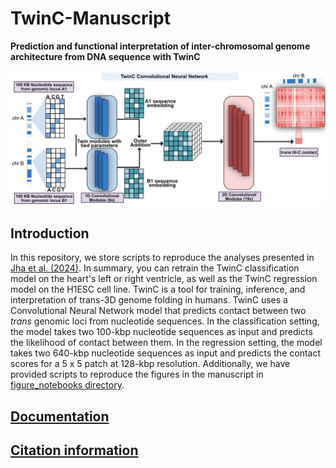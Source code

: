 # TwinC-Manuscript

**Prediction and functional interpretation of inter-chromosomal genome architecture from DNA sequence with TwinC**

![image](https://github.com/Noble-Lab/twinc_paper/blob/main/figures/TwinC_concept_figure.png?raw=true)

## Introduction
In this repository, we store scripts to reproduce the analyses presented in [Jha et al. (2024)](https://pmc.ncbi.nlm.nih.gov/articles/PMC11429679/). In summary, you can retrain the TwinC classification model on the heart's left or right ventricle, as well as the TwinC regression model on the H1ESC cell line. TwinC is a tool for training, inference, and interpretation of trans-3D genome folding in humans. TwinC uses a Convolutional Neural Network model that predicts contact between two _trans_ genomic loci from nucleotide sequences. In the classification setting, the model takes two 100-kbp nucleotide sequences as input and predicts the likelihood of contact between them. In the regression setting, the model takes two 640-kbp nucleotide sequences as input and predicts the contact scores for a 5 x 5 patch at 128-kbp resolution. Additionally, we have provided scripts to reproduce the figures in the manuscript in [figure_notebooks directory](https://github.com/Noble-Lab/twinc_paper/tree/main/figure_notebooks).

## [Documentation](https://noble-lab.github.io/twinc/applications/)

## [Citation information](https://noble-lab.github.io/twinc/citing/)
